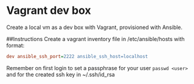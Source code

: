 # Vagrant dev box
Create a local vm as a dev box with Vagrant, provisioned with Ansible.

##Instructions
Create a vagrant inventory file in /etc/ansible/hosts with format:
```ini
dev ansible_ssh_port=2222 ansible_ssh_host=localhost
```

Remember on first login to set a passphrase for your user ``passwd <user>`` and for the created ssh key in ~/.ssh/id_rsa
